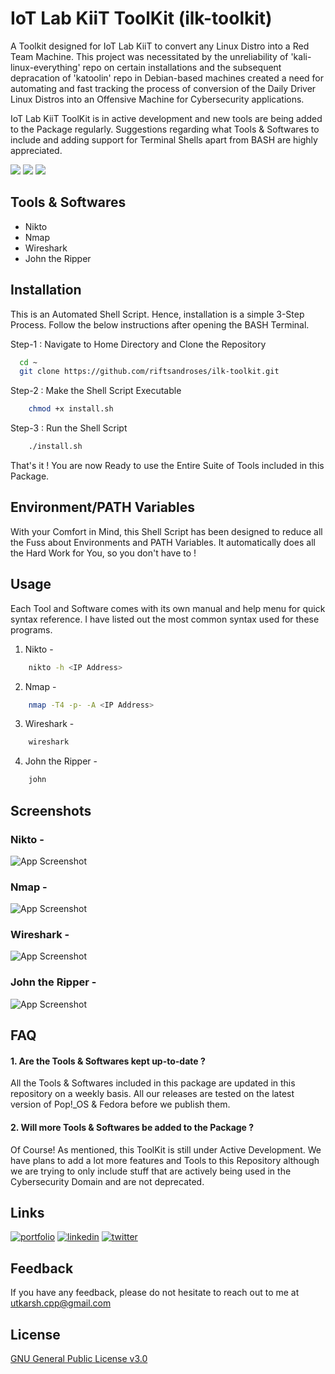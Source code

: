 
# IoT Lab KiiT ToolKit (ilk-toolkit)

A Toolkit designed for IoT Lab KiiT to convert any Linux Distro into a Red Team Machine. This project was necessitated by the unreliability of 'kali-linux-everything' repo on certain installations and the subsequent depracation of 'katoolin' repo in Debian-based machines created a need for automating and fast tracking the process of conversion of the Daily Driver Linux Distros into an Offensive Machine for Cybersecurity applications.

IoT Lab KiiT ToolKit is in active development and new tools are being added to the Package regularly. Suggestions regarding what Tools & Softwares to include and adding support for Terminal Shells apart from BASH are highly appreciated.

![](https://img.shields.io/github/repo-size/riftsandroses/ilk-toolkit?style=for-the-badge) 
![](https://img.shields.io/github/license/riftsandroses/ilk-toolkit?style=for-the-badge)
![](https://img.shields.io/github/commit-activity/w/riftsandroses/ilk-toolkit?style=for-the-badge)
## Tools & Softwares

- Nikto
- Nmap
- Wireshark
- John the Ripper


## Installation

This is an Automated Shell Script. Hence, installation is a simple 3-Step Process. Follow the below instructions after opening the BASH Terminal.

Step-1 : Navigate to Home Directory and Clone the Repository

```bash
  cd ~
  git clone https://github.com/riftsandroses/ilk-toolkit.git
```

Step-2 : Make the Shell Script Executable

```bash
    chmod +x install.sh 
```
Step-3 : Run the Shell Script

```bash
    ./install.sh
```
That's it ! You are now Ready to use the Entire Suite of Tools included in this Package.
## Environment/PATH Variables

With your Comfort in Mind, this Shell Script has been designed to reduce all the Fuss about Environments and PATH Variables. It automatically does all the Hard Work for You, so you don't have to ! 
## Usage
Each Tool and Software comes with its own manual and help menu for quick syntax reference. I have listed out the most common syntax used for these programs.

1. Nikto -
```bash
    nikto -h <IP Address>
```
2. Nmap -
```bash
    nmap -T4 -p- -A <IP Address>
```
3. Wireshark -
```bash
    wireshark
```
4. John the Ripper -
```bash
    john
```


## Screenshots
### Nikto -
![App Screenshot](https://user-images.githubusercontent.com/63180210/155765678-a74d850d-09ed-488e-999a-fe2d25b74197.png)

### Nmap -
![App Screenshot](https://user-images.githubusercontent.com/63180210/155765735-8559e320-614e-4f23-a371-9ed55e723282.png)

### Wireshark -
![App Screenshot](https://user-images.githubusercontent.com/63180210/157391833-dc227419-47d5-49e2-b102-472cc6f0c552.png)

### John the Ripper -
![App Screenshot](https://user-images.githubusercontent.com/63180210/167545953-7abe3ff7-88ef-4276-b80a-5c7c577c04e3.png)


## FAQ

#### 1. Are the Tools & Softwares kept up-to-date ?

All the Tools & Softwares included in this package are updated in this repository on a weekly basis. All our releases are tested on the latest version of Pop!\_OS & Fedora before we publish them.

#### 2. Will more Tools & Softwares be added to the Package ?

Of Course! As mentioned, this ToolKit is still under Active Development. We have plans to add a lot more features and Tools to this Repository although we are trying to only include stuff that are actively being used in the Cybersecurity Domain and are not deprecated.


## Links
[![portfolio](https://img.shields.io/badge/my_portfolio-000?style=for-the-badge&logo=ko-fi&logoColor=white)](https://github.com/riftsandroses)
[![linkedin](https://img.shields.io/badge/linkedin-0A66C2?style=for-the-badge&logo=linkedin&logoColor=white)](https://www.linkedin.com/in/riftsandroses)
[![twitter](https://img.shields.io/badge/twitter-1DA1F2?style=for-the-badge&logo=twitter&logoColor=white)](https://twitter.com/riftsandroses)


## Feedback

If you have any feedback, please do not hesitate to reach out to me at utkarsh.cpp@gmail.com


## License

[GNU General Public License v3.0](https://www.gnu.org/licenses/gpl-3.0.en.html)
